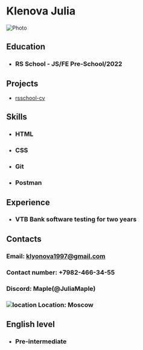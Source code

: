 # Klenova Julia

![Photo](/rsschool-cv/me.jpg "Klenova Julia")


## Education

* ### RS School - JS/FE Pre-School/2022

## Projects

* [rsschool-cv](https://github.com/JuliaMaple/rsschool-cv/tree/gh-pages)

## Skills

* ### HTML
* ### CSS
* ### Git
* ### Postman

## Experience

* ### VTB Bank software testing for two years

## Contacts

### Email: klyonova1997@gmail.com
### Contact number: +7982-466-34-55
### Discord: Maple(@JuliaMaple)
### ![location](https://fonts.google.com/icons?selected=Material%20Icons%20Outlined%3Aroom%3A "Geo Icon") Location: Moscow 


## English level
* ### Pre-intermediate
